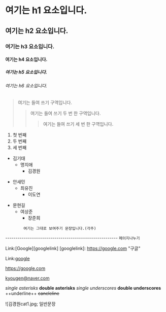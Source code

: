  # 여기는 h1 요소입니다.
 ## 여기는 h2 요소입니다.
 ### 여기는 h3 요소입니다.
 #### 여기는 h4 요소입니다.
 ##### 여기는 h5 요소입니다.
 ###### 여기는 h6 요소입니다.

 > 여기는 들여 쓰기 구역입니다.
 > > 여기는 들여 쓰기 두 번 한 구역입니다.
 > > > 여기는 들여 쓰기 세 번 한 구역입니다.

 1. 첫 번째
 2. 두 번째
 3. 세 번째

 * 김기태
   * 명지애
     * 김경원
     
 + 안새민
   + 최유진
     + 이도연
     
 - 문현길
   - 여상준
     - 장준희
     
```
        여기는 그대로 보여주기 문장입니다.(각주)
```

------------------------------------------------------- ```페이지나누기```

Link:[Google][googlelink]  <!--a태그-->
[googlelink]: https://google.com "구글"

Link:[google](https://google.com,"구글")

<https://google.com>

<kyougen@naver.com>

<!--강조-->
*single asterisks*
**double asterisks**
_single underscores_
__double underscores__
++underline++
~~cancleline~~  <!--취소선-->

![김경원cat1.jpg;
일반문장